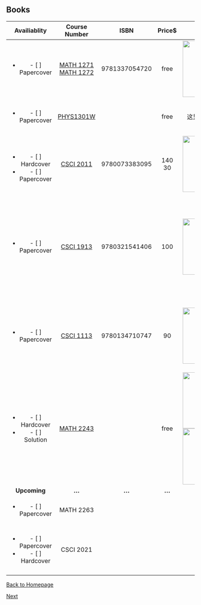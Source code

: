 <h2 id="Books">Books</h2>

<table>
<thead>
  <tr>
  <th style="text-align:center;"> Availiablity </th>
  <th style="text-align:center;"> Course Number </th>
  <th style="text-align:center;"> ISBN </th>
  <th style="text-align:center;"> Price$ </th>
  <th style="text-align:center;"> Cover </th>
  <th> More Info </th>
  </tr>
</thead>
<tbody>
  <tr>
  <td style="text-align:center;"> <ul><li>- [ ] Papercover</li></ul></td>
  <td style="text-align:center;"><p><a href= "https://bit.ly/2nMDvAM"> MATH 1271</a> <br/> <a href= "https://bit.ly/2MsnONp">MATH 1272</a></p> </td>
  <td style="text-align:center;"> 9781337054720 </td>
  <td style="text-align:center;"> free </td>
  <td style="text-align:center;"><img src="https://bit.ly/2vZy6u8" width="151" ></td>
  <td  style="text-align:center;"><strong>Acceptable</strong><br/>你会想要买书的<br/>尤其当prof不知道在讲什么的时候</td>
  </tr>

  <tr>
  <td style="text-align:center;"> <ul><li>- [ ] Papercover</li></ul></td>
  <td style="text-align:center;"> <a href="https://bit.ly/2vNOcaQ">PHYS1301W </a></td>
  <td style="text-align:center;"></td>
  <td style="text-align:center;">free</td>
  <td style="text-align:center;">这里没有图！！！</td>
  <td style="text-align:center;"><strong>Attention!!!</strong><br />没有master physics的code哇！</td>
  </tr>

  <tr>
  <td style="text-align:center;"> <br/><ul><li>- [ ] Hardcover </li><li>- [ ] Papercover</li></ul> </td>
  <td style="text-align:center;"> <a href="https://bit.ly/2nMnGKE">CSCI 2011 </a></td>
  <td style="text-align:center;">9780073383095</td>
  <td style="text-align:center;">140 <br/> 30 </td>
  <td style="text-align:center;"><img src="https://bit.ly/2vEgPqO" width="150" ></td>
  <td style="text-align:center;"> <strong>Nearly New</strong><br /><strong>New</strong></td>
  </tr>

  <tr>
  <td style="text-align:center;"><ul><li>- [ ] Papercover</li></ul></td>
  <td style="text-align:center;"> <a href="https://bit.ly/2nJZloP">CSCI 1913 </a></td>
  <td style="text-align:center;"> 9780321541406 </td>
  <td style="text-align:center;">100</td>
  <td style="text-align:center;"><img src="https://bit.ly/2M83Lo2" width="150" ></td>
  <td style="text-align:center;"> <strong>Nearly New</strong><br />送“Think python”的打印版<br />这本也是syllabus上的<br />不过不是发行本， 没有官方印刷的书</td>
  </tr>

  <tr>
  <td style="text-align:center;"><ul><li>- [ ] Papercover</li></ul></td>
  <td style="text-align:center;"><a href="https://bit.ly/2PfDP7T"> CSCI 1113 </a></td>
  <td style="text-align:center;"> 9780134710747 </td>
  <td style="text-align:center;">90</td>
  <td style="text-align:center;"><img src="https://bit.ly/2P3eI8m" width="150" ></td>
  <td style="text-align:center;"> <strong>Nearly New</strong><br />1113现在是JP教<br />考试开卷<strong>开卷</strong>开卷，可以带书<strong>带书</strong>带书</td>
  </tr>

  <tr>
  <td style="text-align:center;"><ul><li>- [ ] Hardcover</li><li>- [ ] Solution</li></ul></td>
  <td style="text-align:center;"> <a href = "https://bit.ly/2MSnTH3" > MATH 2243</ a></ td>
  <td style="text-align:center;"></td>
  <td style="text-align:center;">free</td>
  <td style="text-align:center;"><img src="https://bit.ly/2w5XPB4" width="150" ><br /><img src="https://bit.ly/2vOD9hH" width="150" ></td>
  <td style="text-align:center;"><strong>Acceptable</strong><br /><strong>Good</strong></td>
  </tr>

  <tr>
  <td style="text-align:center;"><strong>Upcoming</strong></td>
  <td style="text-align:center;"><strong>&hellip;</strong></td>
  <td style="text-align:center;"><strong>&hellip;</strong></td>
  <td style="text-align:center;"><strong>&hellip;</strong></td>
  <td style="text-align:center;"><strong>&hellip;</strong></td>
  <td style="text-align:center;"><strong>&hellip;</strong></td>
  </tr>

  <tr>
  <td style="text-align:center;"><ul><li>- [ ] Papercover</li></ul></td>
  <td style="text-align:center;"> MATH 2263 </td>
  <td style="text-align:center;"></td>
  <td style="text-align:center;"></td>
  <td style="text-align:center;"></td>
  <td style="text-align:center;"></td>
  </tr>

  <tr>
  <td style="text-align:center;"><ul><li>- [ ] Papercover</li><li>- [ ] Hardcover</li></ul></td>
  <td style="text-align:center;"> CSCI 2021 </td>
  <td style="text-align:center;"></td>
  <td style="text-align:center;"></td>
  <td style="text-align:center;"></td>
  <td style="text-align:center;"><p>别问我为什么买这么多本！<br />因为贫穷!</p></td>
  </tr>
</tbody>
</table>

<p><a href="https://github.com/radium0729/Personal-Sale">Back to Homepage</a></p>

<p><a href="https://github.com/radium0729/Personal-Sale/blob/master/Home.md">Next</a></p>
